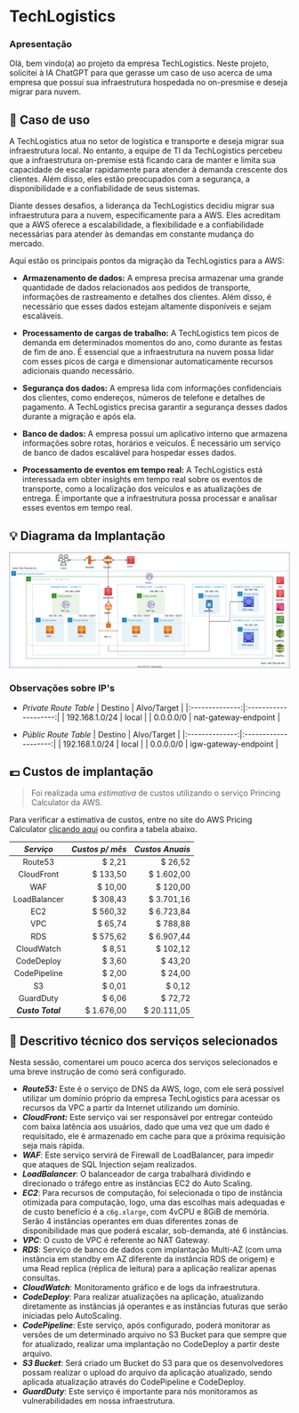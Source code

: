 # TechLogistics

### Apresentação
Olá, bem vindo(a) ao projeto da empresa TechLogistics. Neste projeto, solicitei à IA ChatGPT para que gerasse um caso de uso acerca de uma empresa que possuí sua infraestrutura hospedada no on-presmise e deseja migrar para nuvem.

## 📃 Caso de uso
A TechLogistics atua no setor de logística e transporte e deseja migrar sua infraestrutura local. No entanto, a equipe de TI da TechLogistics percebeu que a infraestrutura on-premise está ficando cara de manter e limita sua capacidade de escalar rapidamente para atender à demanda crescente dos clientes. Além disso, eles estão preocupados com a segurança, a disponibilidade e a confiabilidade de seus sistemas.

Diante desses desafios, a liderança da TechLogistics decidiu migrar sua infraestrutura para a nuvem, especificamente para a AWS. Eles acreditam que a AWS oferece a escalabilidade, a flexibilidade e a confiabilidade necessárias para atender às demandas em constante mudança do mercado.

Aqui estão os principais pontos da migração da TechLogistics para a AWS:

- **Armazenamento de dados:** A empresa precisa armazenar uma grande quantidade de dados relacionados aos pedidos de transporte, informações de rastreamento e detalhes dos clientes. Além disso, é necessário que esses dados estejam altamente disponíveis e sejam escaláveis.

- **Processamento de cargas de trabalho:** A TechLogistics tem picos de demanda em determinados momentos do ano, como durante as festas de fim de ano. É essencial que a infraestrutura na nuvem possa lidar com esses picos de carga e dimensionar automaticamente recursos adicionais quando necessário.

- **Segurança dos dados:** A empresa lida com informações confidenciais dos clientes, como endereços, números de telefone e detalhes de pagamento. A TechLogistics precisa garantir a segurança desses dados durante a migração e após ela.

- **Banco de dados:** A empresa possui um aplicativo interno que armazena informações sobre rotas, horários e veículos. É necessário um serviço de banco de dados escalável para hospedar esses dados.

- **Processamento de eventos em tempo real:** A TechLogistics está interessada em obter insights em tempo real sobre os eventos de transporte, como a localização dos veículos e as atualizações de entrega. É importante que a infraestrutura possa processar e analisar esses eventos em tempo real.

## 💡 Diagrama da Implantação
![](https://github.com/vitor-antoni/aws-building-architectures/blob/main/TechLogistics/TechLogistics%20Diagrama.svg "Diagrama de implantação")

### Observações sobre IP's
- *Private Route Table*
  | Destino        | Alvo/Target          |
  |:--------------:|:--------------------:|
  | 192.168.1.0/24 | local                |
  | 0.0.0.0/0      | nat-gateway-endpoint |
  
- *Públic Route Table*
  | Destino        | Alvo/Target          |
  |:--------------:|:--------------------:|
  | 192.168.1.0/24 | local                |
  | 0.0.0.0/0      | igw-gateway-endpoint |

## 💷 Custos de implantação
> Foi realizada uma *estimativa* de custos utilizando o serviço Princing Calculator da AWS.

Para verificar a estimativa de custos, entre no site do AWS Pricing Calculator [clicando aqui](https://calculator.aws/#/estimate?id=a05a39a82aec6f8da78674d832d534578b616b97) ou confira a tabela abaixo.

|  ***Serviço***  | ***Custos p/ mês***  | ***Custos Anuais*** |
|:---------------:|---------------------:|--------------------:|
|Route53          |$ 2,21                |$ 26,52              |
|CloudFront       |$ 133,50              |$ 1.602,00           |
|WAF              |$ 10,00               |$ 120,00             |
|LoadBalancer     |$ 308,43              |$ 3.701,16           |
|EC2              |$ 560,32              |$ 6.723,84           |
|VPC              |$ 65,74               |$ 788,88             |
|RDS              |$ 575,62              |$ 6.907,44           |
|CloudWatch       |$ 8,51                |$ 102,12             |
|CodeDeploy       |$ 3,60                |$ 43,20              |
|CodePipeline     |$ 2,00                |$ 24,00              |
|S3               |$ 0,01                |$ 0,12               |
|GuardDuty        |$ 6,06                |$ 72,72              |
|***Custo Total***|$ 1.676,00            |$ 20.111,05          |

## 💼 Descritivo técnico dos serviços selecionados
Nesta sessão, comentarei um pouco acerca dos serviços selecionados e uma breve instrução de como será configurado.

- ***Route53:*** Este é o serviço de DNS da AWS, logo, com ele será possível utilizar um domínio próprio da empresa TechLogistics para acessar os recursos da VPC a partir da Internet utilizando um domínio.
- ***CloudFront:*** Este serviço vai ser responsável por entregar conteúdo com baixa latência aos usuários, dado que uma vez que um dado é requisitado, ele é armazenado em cache para que a próxima requisição seja mais rápida.
- ***WAF***: Este serviço servirá de Firewall de LoadBalancer, para impedir que ataques de SQL Injection sejam realizados.
- ***LoadBalancer***: O balanceador de carga trabalhará dividindo e direcionado o tráfego entre as instâncias EC2 do Auto Scaling.
- ***EC2***: Para recursos de computação, foi selecionada o tipo de instância otimizada para computação, logo, uma das escolhas mais adequadas e de custo benefício é a `c6g.xlarge`, com 4vCPU e 8GiB de memória. Serão 4 instâncias operantes em duas diferentes zonas de disponibilidade mas que poderá escalar, sob-demanda, até 6 instâncias.
- ***VPC***: O custo de VPC é referente ao NAT Gateway.
- ***RDS***: Serviço de banco de dados com implantação Multi-AZ (com uma instância em standby em AZ diferente da instância RDS de origem) e uma Read replica (réplica de leitura) para a aplicação realizar apenas consultas.
- ***CloudWatch***: Monitoramento gráfico e de logs da infraestrutura.
- ***CodeDeploy***: Para realizar atualizações na aplicação, atualizando diretamente as instâncias já operantes e as instâncias futuras que serão iniciadas pelo AutoScaling.
- ***CodePipeline***: Este serviço, após configurado, poderá monitorar as versões de um determinado arquivo no S3 Bucket para que sempre que for atualizado, realizar uma implantação no CodeDeploy a partir deste arquivo.
- ***S3 Bucket***: Será criado um Bucket do S3 para que os desenvolvedores possam realizar o upload do arquivo da aplicação atualizado, sendo aplicada atualização através do CodePipeline e CodeDeploy.
- ***GuardDuty***: Este serviço é importante para nós monitoramos as vulnerabilidades em nossa infraestrutura.

